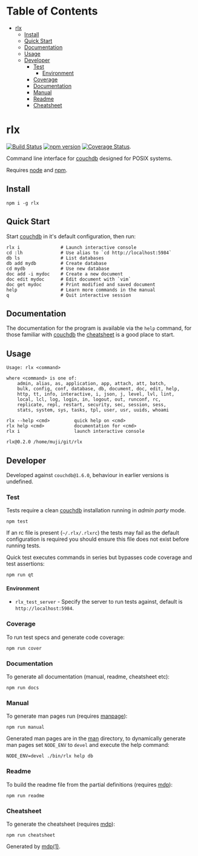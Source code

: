 Table of Contents
=================

* [rlx](#rlx)
  * [Install](#install)
  * [Quick Start](#quick-start)
  * [Documentation](#documentation)
  * [Usage](#usage)
  * [Developer](#developer)
    * [Test](#test)
      * [Environment](#environment)
    * [Coverage](#coverage)
    * [Documentation](#documentation-1)
    * [Manual](#manual)
    * [Readme](#readme)
    * [Cheatsheet](#cheatsheet)

rlx
===

[<img src="https://travis-ci.org/tmpfs/rlx.svg" alt="Build Status">](https://travis-ci.org/tmpfs/rlx)
[<img src="http://img.shields.io/npm/v/rlx.svg" alt="npm version">](https://npmjs.org/package/rlx)
[<img src="https://coveralls.io/repos/tmpfs/rlx/badge.svg?branch=master&service=github&v=1" alt="Coverage Status">](https://coveralls.io/github/tmpfs/rlx?branch=master).

Command line interface for [couchdb](http://couchdb.apache.org) designed for POSIX systems.

Requires [node](http://nodejs.org) and [npm](http://www.npmjs.org).

## Install

```
npm i -g rlx
```

## Quick Start

Start [couchdb](http://couchdb.apache.org) in it's default configuration, then run:

```
rlx i               # Launch interactive console
cd :lh              # Use alias to `cd http://localhost:5984`
db ls               # List databases
db add mydb         # Create database
cd mydb             # Use new database
doc add -i mydoc    # Create a new document
doc edit mydoc      # Edit document with `vim`
doc get mydoc       # Print modified and saved document
help                # Learn more commands in the manual
q                   # Quit interactive session
```

## Documentation

The documentation for the program is available via the `help` command, for those familiar with [couchdb](http://couchdb.apache.org) the [cheatsheet](https://github.com/tmpfs/rlx/blob/master/doc/cheatsheet.md) is a good place to start.

## Usage

```
Usage: rlx <command>

where <command> is one of:
    admin, alias, as, application, app, attach, att, batch,
    bulk, config, conf, database, db, document, doc, edit, help,
    http, tt, info, interactive, i, json, j, level, lvl, lint,
    local, lcl, log, login, in, logout, out, runconf, rc,
    replicate, repl, restart, security, sec, session, sess,
    stats, system, sys, tasks, tpl, user, usr, uuids, whoami

rlx --help <cmd>         quick help on <cmd>
rlx help <cmd>           documentation for <cmd>
rlx i                    launch interactive console

rlx@0.2.0 /home/muji/git/rlx
```

## Developer

Developed against `couchdb@1.6.0`, behaviour in earlier versions is undefined.

### Test

Tests require a clean [couchdb](http://couchdb.apache.org) installation running in *admin party* mode.

```
npm test
```

If an rc file is present (`~/.rlx/.rlxrc`) the tests may fail as the default configuration is required you should ensure this file does not exist before running tests.

Quick test executes commands in series but bypasses code coverage and test assertions:

```
npm run qt
```

#### Environment

* `rlx_test_server` - Specify the server to run tests against, default is `http://localhost:5984`.

### Coverage

To run test specs and generate code coverage:

```
npm run cover
```

### Documentation

To generate all documentation (manual, readme, cheatsheet etc):

```
npm run docs
```

### Manual

To generate man pages run (requires [manpage](https://github.com/cli-kit/cli-manpage)):

```
npm run manual
```

Generated man pages are in the [man](https://github.com/tmpfs/rlx/blob/master/doc/man) directory, to dynamically generate man pages set `NODE_ENV` to `devel` and execute the help command:

```
NODE_ENV=devel ./bin/rlx help db
```

### Readme

To build the readme file from the partial definitions (requires [mdp](https://github.com/tmpfs/mdp)):

```
npm run readme
```

### Cheatsheet

To generate the cheatsheet (requires [mdp](https://github.com/tmpfs/mdp)):

```
npm run cheatsheet
```

Generated by [mdp(1)](https://github.com/tmpfs/mdp).

[couchdb]: http://couchdb.apache.org
[node]: http://nodejs.org
[npm]: http://www.npmjs.org
[man]: https://github.com/tmpfs/rlx/blob/master/doc/man
[mdp]: https://github.com/tmpfs/mdp
[manpage]: https://github.com/cli-kit/cli-manpage
